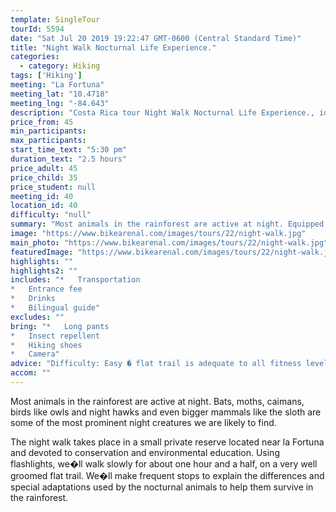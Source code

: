 ```yaml
---
template: SingleTour
tourId: 5594
date: "Sat Jul 20 2019 19:22:47 GMT-0600 (Central Standard Time)"
title: "Night Walk Nocturnal Life Experience."
categories: 
  - category: Hiking
tags: ['Hiking']
meeting: "La Fortuna"
meeting_lat: "10.4718"
meeting_lng: "-84.643"
description: "Costa Rica tour Night Walk Nocturnal Life Experience., id 5594"
price_from: 45
min_participants: 
max_participants: 
start_time_text: "5:30 pm"
duration_text: "2.5 hours"
price_adult: 45
price_child: 35
price_student: null
meeting_id: 40
location_id: 40
difficulty: "null"
summary: "Most animals in the rainforest are active at night. Equipped with flashlights we�ll explore after dark in a private reserve devoted to conservation and environmental education."
image: "https://www.bikearenal.com/images/tours/22/night-walk.jpg"
main_photo: "https://www.bikearenal.com/images/tours/22/night-walk.jpg"
featuredImage: "https://www.bikearenal.com/images/tours/22/night-walk.jpg"
highlights: ""
highlights2: ""
includes: "*   Transportation
*   Entrance fee
*   Drinks
*   Bilingual guide"
excludes: ""
bring: "*   Long pants
*   Insect repellent
*   Hiking shoes
*   Camera"
advice: "Difficulty: Easy � flat trail is adequate to all fitness levels."
accom: ""
---
```

Most animals in the rainforest are active at night. Bats, moths, caimans, birds like owls and night hawks and even bigger mammals like the sloth are some of the most prominent night creatures we are likely to find.

The night walk takes place in a small private reserve located near la Fortuna and devoted to conservation and environmental education. Using flashlights, we�ll walk slowly for about one hour and a half, on a very well groomed flat trail. We�ll make frequent stops to explain the differences and special adaptations used by the nocturnal animals to help them survive in the rainforest.